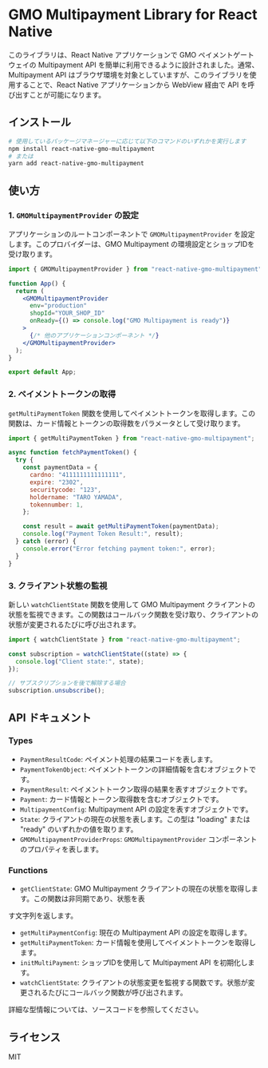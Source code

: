 # GMO Multipayment Library for React Native

このライブラリは、React Native アプリケーションで GMO ペイメントゲートウェイの Multipayment API を簡単に利用できるように設計されました。通常、Multipayment API はブラウザ環境を対象としていますが、このライブラリを使用することで、React Native アプリケーションから WebView 経由で API を呼び出すことが可能になります。

## インストール

```bash
# 使用しているパッケージマネージャーに応じて以下のコマンドのいずれかを実行します
npm install react-native-gmo-multipayment
# または
yarn add react-native-gmo-multipayment
```

## 使い方

### 1. `GMOMultipaymentProvider` の設定

アプリケーションのルートコンポーネントで `GMOMultipaymentProvider` を設定します。このプロバイダーは、GMO Multipayment の環境設定とショップIDを受け取ります。

```jsx
import { GMOMultipaymentProvider } from "react-native-gmo-multipayment";

function App() {
  return (
    <GMOMultipaymentProvider
      env="production"
      shopId="YOUR_SHOP_ID"
      onReady={() => console.log("GMO Multipayment is ready")}
    >
      {/* 他のアプリケーションコンポーネント */}
    </GMOMultipaymentProvider>
  );
}

export default App;
```

### 2. ペイメントトークンの取得

`getMultiPaymentToken` 関数を使用してペイメントトークンを取得します。この関数は、カード情報とトークンの取得数をパラメータとして受け取ります。

```jsx
import { getMultiPaymentToken } from "react-native-gmo-multipayment";

async function fetchPaymentToken() {
  try {
    const paymentData = {
      cardno: "4111111111111111",
      expire: "2302",
      securitycode: "123",
      holdername: "TARO YAMADA",
      tokennumber: 1,
    };

    const result = await getMultiPaymentToken(paymentData);
    console.log("Payment Token Result:", result);
  } catch (error) {
    console.error("Error fetching payment token:", error);
  }
}
```

### 3. クライアント状態の監視

新しい `watchClientState` 関数を使用して GMO Multipayment クライアントの状態を監視できます。この関数はコールバック関数を受け取り、クライアントの状態が変更されるたびに呼び出されます。

```jsx
import { watchClientState } from "react-native-gmo-multipayment";

const subscription = watchClientState((state) => {
  console.log("Client state:", state);
});

// サブスクリプションを後で解除する場合
subscription.unsubscribe();
```

## API ドキュメント

### Types

- `PaymentResultCode`: ペイメント処理の結果コードを表します。
- `PaymentTokenObject`: ペイメントトークンの詳細情報を含むオブジェクトです。
- `PaymentResult`: ペイメントトークン取得の結果を表すオブジェクトです。
- `Payment`: カード情報とトークン取得数を含むオブジェクトです。
- `MultipaymentConfig`: Multipayment API の設定を表すオブジェクトです。
- `State`: クライアントの現在の状態を表します。この型は "loading" または "ready" のいずれかの値を取ります。
- `GMOMultipaymentProviderProps`: `GMOMultipaymentProvider` コンポーネントのプロパティを表します。

### Functions

- `getClientState`: GMO Multipayment クライアントの現在の状態を取得します。この関数は非同期であり、状態を表

す文字列を返します。

- `getMultiPaymentConfig`: 現在の Multipayment API の設定を取得します。
- `getMultiPaymentToken`: カード情報を使用してペイメントトークンを取得します。
- `initMultiPayment`: ショップIDを使用して Multipayment API を初期化します。
- `watchClientState`: クライアントの状態変更を監視する関数です。状態が変更されるたびにコールバック関数が呼び出されます。

詳細な型情報については、ソースコードを参照してください。

## ライセンス

MIT
